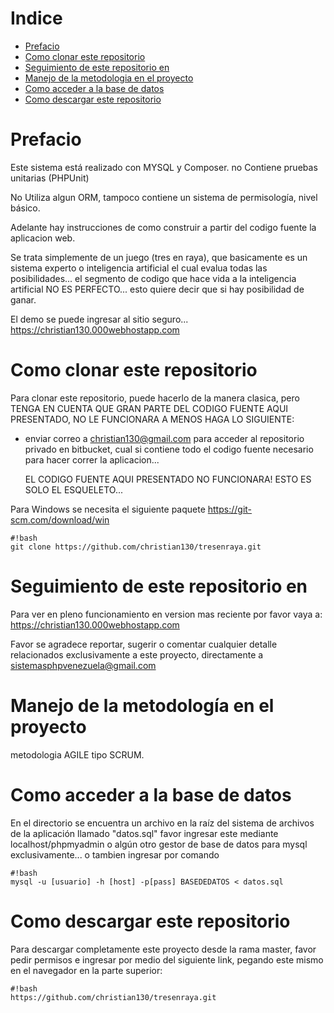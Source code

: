# Indice

<!--ts-->
   * [Prefacio](#prefacio)
   * [Como clonar este repositorio](#como-clonar-este-repositorio)
   * [Seguimiento de este repositorio en](#seguimiento-de-este-repositorio-en)
   * [Manejo de la metodologia en el proyecto](#manejo-de-la-metodologia-en-el-proyecto)
   * [Como acceder a la base de datos](#como-acceder-a-la-base-de-datos)
   * [Como descargar este repositorio](#como-descargar-este-repositorio)
<!--te-->

Prefacio
=====

Este sistema está realizado con MYSQL y Composer. no Contiene pruebas unitarias (PHPUnit) 

No Utiliza algun ORM, tampoco contiene un sistema de permisología, nivel básico. 

Adelante hay instrucciones de como construir a partir del codigo fuente la aplicacion web.

Se trata simplemente de un juego (tres en raya), que basicamente es un sistema experto o inteligencia artificial el cual evalua todas las posibilidades... el segmento de codigo que hace vida a la inteligencia artificial NO ES PERFECTO... esto quiere decir que si hay posibilidad de ganar.

El demo se puede ingresar al sitio seguro... https://christian130.000webhostapp.com

Como clonar este repositorio
=====

Para clonar este repositorio, puede hacerlo de la manera clasica, pero TENGA EN CUENTA QUE GRAN PARTE DEL CODIGO FUENTE AQUI PRESENTADO, NO LE FUNCIONARA A MENOS HAGA LO SIGUIENTE: 
 * enviar correo a christian130@gmail.com para acceder al repositorio privado en bitbucket, cual si contiene todo el codigo fuente necesario para hacer correr la aplicacion...
    
    EL CODIGO FUENTE AQUI PRESENTADO NO FUNCIONARA! ESTO ES SOLO EL ESQUELETO...

Para Windows se necesita el siguiente paquete https://git-scm.com/download/win


```
#!bash
git clone https://github.com/christian130/tresenraya.git

```


Seguimiento de este repositorio en
=====
Para ver en pleno funcionamiento en version mas reciente por favor vaya a: https://christian130.000webhostapp.com

Favor se agradece reportar, sugerir o comentar cualquier detalle relacionados exclusivamente a este proyecto, directamente a sistemasphpvenezuela@gmail.com


Manejo de la metodología en el proyecto
=====

metodologia AGILE tipo SCRUM.


Como acceder a la base de datos
=====


En el directorio se encuentra un archivo en la raíz del sistema de archivos de la aplicación llamado "datos.sql" favor ingresar este mediante localhost/phpmyadmin o algún otro gestor de base de datos para mysql exclusivamente...
o tambien ingresar por comando
```
#!bash
mysql -u [usuario] -h [host] -p[pass] BASEDEDATOS < datos.sql

```

Como descargar este repositorio
=====

Para descargar completamente este proyecto desde la rama master, favor pedir permisos e ingresar por medio del siguiente link, pegando este mismo en el navegador en la parte superior:



```
#!bash
https://github.com/christian130/tresenraya.git

```
